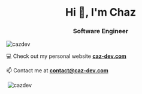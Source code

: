 <h1 align="center">Hi 👋, I'm Chaz</h1>
<h3 align="center">Software Engineer</h3>

<p align="left"> <img src="https://komarev.com/ghpvc/?username=cazdev&label=Profile%20views&color=0e75b6&style=flat" alt="cazdev" /> </p>

💻 Check out my personal website **[caz-dev.com](https://caz-dev.com)**

📫 Contact me at **contact@caz-dev.com**

<p>&nbsp;<img align="center" src="https://github-readme-stats.vercel.app/api?username=cazdev&show_icons=true&locale=en&bg_color=0D1117&title_color=58A4EA&hide_border=true&text_color=C9D1D9&icon_color=5F8BD5" alt="cazdev" /></p>
